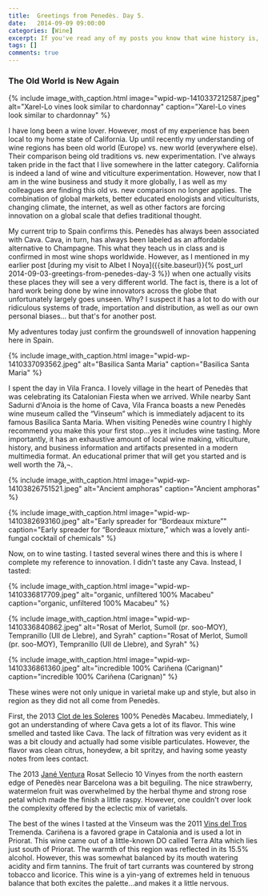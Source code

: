 ```yaml
---
title:  Greetings from Penedès. Day 5.
date:   2014-09-09 09:00:00
categories: [Wine]
excerpt: If you've read any of my posts you know that wine history is, well, a fascination of mine. So naturally, when I stumbled on a wine museum I had to go in.
tags: []
comments: true
---
```


### The Old World is New Again

{% include image_with_caption.html image="wpid-wp-1410337212587.jpeg" alt="Xarel-Lo vines look similar to chardonnay" caption="Xarel-Lo vines look similar to chardonnay" %}

I have long been a wine lover. However, most of my experience has been local to my home state of California. Up until recently my understanding of wine regions has been old world (Europe) vs. new world (everywhere else). Their comparison being old traditions vs. new experimentation. I've always taken pride in the fact that I live somewhere in the latter category. California is indeed a land of wine and viticulture experimentation. However, now that I am in the wine business and study it more globally, I as well as my colleagues are finding this old vs. new comparison no longer applies. The combination of global markets, better educated enologists and viticulturists, changing climate, the internet, as well as other factors are forcing innovation on a global scale that defies traditional thought.

My current trip to Spain confirms this. Penedès has always been associated with Cava. Cava, in turn, has always been labeled as an affordable alternative to Champagne. This what they teach us in class and is confirmed in most wine shops worldwide. However, as I mentioned in my earlier post [during my visit to Albet I Noya]({{site.baseurl}}{% post_url 2014-09-03-greetings-from-penedes-day-3 %}) when one actually visits these places they will see a very different world. The fact is, there is a lot of hard work being done by wine innovators across the globe that unfortunately largely goes unseen. Why? I suspect it has a lot to do with our ridiculous systems of trade, importation and distribution, as well as our own personal biases... but that's for another post.

My adventures today just confirm the groundswell of innovation happening here in Spain.

{% include image_with_caption.html image="wpid-wp-1410337093562.jpeg" alt="Basilica Santa Maria" caption="Basilica Santa Maria" %}

I spent the day in Vila Franca. I lovely village in the heart of Penedès that was celebrating its Catalonian Fiesta when we arrived. While nearby Sant Sadurni d'Anoia is the home of Cava, Vila Franca boasts a new Penedès wine museum called the “Vinseum” which is immediately adjacent to its famous Basilica Santa Maria. When visiting Penedès wine country I highly recommend you make this your first stop...yes it includes wine tasting. More importantly, it has an exhaustive amount of local wine making, viticulture, history, and business information and artifacts presented in a modern multimedia format. An educational primer that will get you started and is well worth the 7â‚¬.

{% include image_with_caption.html image="wpid-wp-14103826751521.jpeg" alt="Ancient amphoras" caption="Ancient amphoras" %}

{% include image_with_caption.html image="wpid-wp-1410382693160.jpeg" alt="Early spreader for “Bordeaux mixture”" caption="Early spreader for “Bordeaux mixture,” which was a lovely anti-fungal cocktail of chemicals" %}

Now, on to wine tasting. I tasted several wines there and this is where I complete my reference to innovation. I didn't taste any Cava. Instead, I tasted:

{% include image_with_caption.html image="wpid-wp-1410336817709.jpeg" alt="organic, unfiltered 100% Macabeu" caption="organic, unfiltered 100% Macabeu" %}

{% include image_with_caption.html image="wpid-wp-1410336840862.jpeg" alt="Rosat of Merlot, Sumoll (pr. soo-MOY), Tempranillo (Ull de Llebre), and Syrah" caption="Rosat of Merlot, Sumoll (pr. soo-MOY), Tempranillo (Ull de Llebre), and Syrah" %}

{% include image_with_caption.html image="wpid-wp-1410336861360.jpeg" alt="incredible 100% Cariñena (Carignan)" caption="incredible 100% Cariñena (Carignan)" %}

These wines were not only unique in varietal make up and style, but also in region as they did not all come from Penedès.

First, the 2013 [Clot de les Soleres](http://clotdelessoleres.com/index.php?page=the-wine) 100% Penedès Macabeu. Immediately, I got an understanding of where Cava gets a lot of its flavor. This wine smelled and tasted like Cava. The lack of filtration was very evident as it was a bit cloudy and actually had some visible particulates. However, the flavor was clean citrus, honeydew, a bit spritzy, and having some yeasty notes from lees contact.

The 2013 [Jané Ventura](http://janeventura.com/?lang=en) Rosat Sellecio 10 Vinyes from the north eastern edge of Penedès near Barcelona was a bit beguiling. The nice strawberry, watermelon fruit was overwhelmed by the herbal thyme and strong rose petal which made the finish a little raspy. However, one couldn't over look the complexity offered by the eclectic mix of varietals.

The best of the wines I tasted at the Vinseum was the 2011 [Vins del Tros](http://www.vinsdeltros.com) Tremenda. Cariñena is a favored grape in Catalonia and is used a lot in Priorat. This wine came out of a little-known DO called Terra Alta which lies just south of Priorat. The warmth of this region was reflected in its 15.5% alcohol. However, this was somewhat balanced by its mouth watering acidity and firm tannins. The fruit of tart currants was countered by strong tobacco and licorice. This wine is a yin-yang of extremes held in tenuous balance that both excites the palette...and makes it a little nervous.
